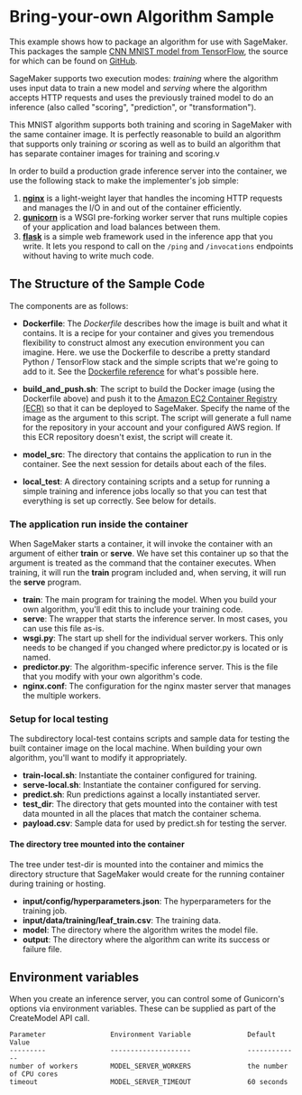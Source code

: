 # Bring-your-own Algorithm Sample

This example shows how to package an algorithm for use with SageMaker. This packages the sample [CNN MNIST model from TensorFlow](https://www.tensorflow.org/tutorials/layers), the source for which can be found on [GitHub](https://github.com/tensorflow/models/tree/master/tutorials/image/mnist).

SageMaker supports two execution modes: _training_ where the algorithm uses input data to train a new model and _serving_ where the algorithm accepts HTTP requests and uses the previously trained model to do an inference (also called "scoring", "prediction", or "transformation").

This MNIST algorithm supports both training and scoring in SageMaker with the same container image. It is perfectly reasonable to build an algorithm that supports only training _or_ scoring as well as to build an algorithm that has separate container images for training and scoring.v

In order to build a production grade inference server into the container, we use the following stack to make the implementer's job simple:

1. __[nginx][nginx]__ is a light-weight layer that handles the incoming HTTP requests and manages the I/O in and out of the container efficiently.
2. __[gunicorn][gunicorn]__ is a WSGI pre-forking worker server that runs multiple copies of your application and load balances between them.
3. __[flask][flask]__ is a simple web framework used in the inference app that you write. It lets you respond to call on the `/ping` and `/invocations` endpoints without having to write much code.

## The Structure of the Sample Code

The components are as follows:

* __Dockerfile__: The _Dockerfile_ describes how the image is built and what it contains. It is a recipe for your container and gives you tremendous flexibility to construct almost any execution environment you can imagine. Here. we use the Dockerfile to describe a pretty standard Python / TensorFlow stack and the simple scripts that we're going to add to it. See the [Dockerfile reference][dockerfile] for what's possible here.

* __build\_and\_push.sh__: The script to build the Docker image (using the Dockerfile above) and push it to the [Amazon EC2 Container Registry (ECR)][ecr] so that it can be deployed to SageMaker. Specify the name of the image as the argument to this script. The script will generate a full name for the repository in your account and your configured AWS region. If this ECR repository doesn't exist, the script will create it.

* __model\_src__: The directory that contains the application to run in the container. See the next session for details about each of the files.

* __local\_test__: A directory containing scripts and a setup for running a simple training and inference jobs locally so that you can test that everything is set up correctly. See below for details.

### The application run inside the container

When SageMaker starts a container, it will invoke the container with an argument of either __train__ or __serve__. We have set this container up so that the argument is treated as the command that the container executes. When training, it will run the __train__ program included and, when serving, it will run the __serve__ program.

* __train__: The main program for training the model. When you build your own algorithm, you'll edit this to include your training code.
* __serve__: The wrapper that starts the inference server. In most cases, you can use this file as-is.
* __wsgi.py__: The start up shell for the individual server workers. This only needs to be changed if you changed where predictor.py is located or is named.
* __predictor.py__: The algorithm-specific inference server. This is the file that you modify with your own algorithm's code.
* __nginx.conf__: The configuration for the nginx master server that manages the multiple workers.

### Setup for local testing

The subdirectory local-test contains scripts and sample data for testing the built container image on the local machine. When building your own algorithm, you'll want to modify it appropriately.

* __train-local.sh__: Instantiate the container configured for training.
* __serve-local.sh__: Instantiate the container configured for serving.
* __predict.sh__: Run predictions against a locally instantiated server.
* __test\_dir__: The directory that gets mounted into the container with test data mounted in all the places that match the container schema.
* __payload.csv__: Sample data for used by predict.sh for testing the server.

#### The directory tree mounted into the container

The tree under test-dir is mounted into the container and mimics the directory structure that SageMaker would create for the running container during training or hosting.

* __input/config/hyperparameters.json__: The hyperparameters for the training job.
* __input/data/training/leaf_train.csv__: The training data.
* __model__: The directory where the algorithm writes the model file.
* __output__: The directory where the algorithm can write its success or failure file.

## Environment variables

When you create an inference server, you can control some of Gunicorn's options via environment variables. These
can be supplied as part of the CreateModel API call.

    Parameter                Environment Variable              Default Value
    ---------                --------------------              -------------
    number of workers        MODEL_SERVER_WORKERS              the number of CPU cores
    timeout                  MODEL_SERVER_TIMEOUT              60 seconds


[skl]: http://scikit-learn.org "scikit-learn Home Page"
[dockerfile]: https://docs.docker.com/engine/reference/builder/ "The official Dockerfile reference guide"
[ecr]: https://aws.amazon.com/ecr/ "ECR Home Page"
[nginx]: http://nginx.org/
[gunicorn]: http://gunicorn.org/
[flask]: http://flask.pocoo.org/
